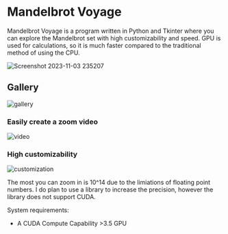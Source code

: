 # Mandelbrot Voyage

Mandelbrot Voyage is a program written in Python and Tkinter where you can explore the Mandelbrot set with high customizability and speed. GPU is used for calculations, so it is much faster compared to the traditional method of using the CPU.

![Screenshot 2023-11-03 235207](https://github.com/Yilmaz4/MandelbrotVoyage/assets/77583632/3a103353-6e5f-4f40-bb29-da16681de6f7)

## Gallery
![gallery](https://github.com/Yilmaz4/MandelbrotVoyage/assets/77583632/ceb944ba-4517-4526-965d-b78778bb3b88)

### Easily create a zoom video
![video](https://github.com/Yilmaz4/MandelbrotVoyage/assets/77583632/bfa78158-c7f9-4550-823c-28d9ab447d74)
### High customizability
![customization](https://github.com/Yilmaz4/MandelbrotVoyage/assets/77583632/2cf1b83c-66f0-4873-96e6-c31070d6715f)

The most you can zoom in is 10^14 due to the limiations of floating point numbers. I do plan to use a library to increase the precision, however the library does not support CUDA.

System requirements:

- A CUDA Compute Capability >3.5 GPU
